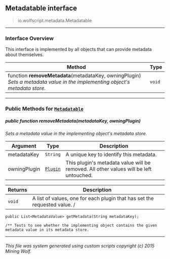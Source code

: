 ## Metadatable __interface__

>io.wolfscript.metadata.Metadatable

---

### Interface Overview

This interface is implemented by all objects that can provide metadata about themselves.

Method | Type   
--- | :--- 
 function __removeMetadata__(metadataKey, owningPlugin) <br> _Sets a metadata value in the implementing object's metadata store._ | `void`



---


### Public Methods for [`Metadatable`](Metadatable.md)

##### <a id='removemetadata'></a>public  function __removeMetadata__(metadataKey, owningPlugin)

_Sets a metadata value in the implementing object's metadata store._

Argument | Type | Description  
--- | --- | --- 
metadataKey | `String` | A unique key to identify this metadata.
owningPlugin | [`Plugin`](..\plugin\Plugin.md) | This plugin's metadata value will be removed. All other values will be left untouched.

Returns | Description
--- | --- 
`void` | A list of values, one for each plugin that has set the requested value. /
    public List<MetadataValue> getMetadata(String metadataKey);

    /** Tests to see whether the implementing object contains the given metadata value in its metadata store.


---


###### This file was system generated using custom scripts copyright (c) 2015 Mining Wolf.
	

